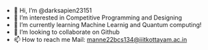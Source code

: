 - 👋 Hi, I’m @darksapien23151
- 👀 I’m interested in Competitive Programming and Designing
- 🌱 I’m currently learning Machine Learnig and Quantum computing!
- 💞️ I’m looking to collaborate on Github
- 📫 How to reach me Mail: manne22bcs134@iiitkottayam.ac.in

<!---
darksapien23151/darksapien23151 is a ✨ special ✨ repository because its `README.md` (this file) appears on your GitHub profile.
You can click the Preview link to take a look at your changes.
--->
